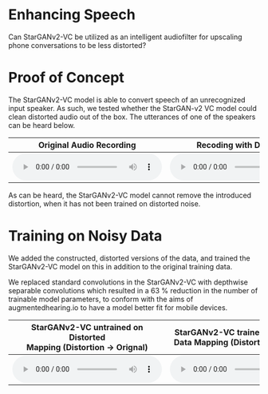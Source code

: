 # Enhancing Speech

Can StarGANv2-VC be utilized as an intelligent audiofilter for upscaling phone conversations to be less distorted?

# Proof of Concept

The StarGANv2-VC model is able to convert speech of an unrecognized input speaker. As such, we tested whether the StarGAN-v2 VC model could clean distorted audio out of the box. The utterances of one of the speakers can be heard below.

<table>
  <thead>
    <tr>
      <th style="text-align: center">Original Audio Recording</th>
      <th style="text-align: center">Recoding with Distortion</th>
    </tr>
  </thead>
  <tbody>
    <tr>
      <td style="text-align: center"><audio controls="controls">  <source type="audio/wav" src="https://raw.githubusercontent.com/jonpodtu/EnhancingSpeech_02456/master/docs\samples\VanillaModel_NoPhoneTrain\original.wav" />&lt;/source&gt; </audio></td>
      <td style="text-align: center"><audio controls="controls">  <source type="audio/wav" src="https://raw.githubusercontent.com/jonpodtu/EnhancingSpeech_02456/master/docs/samples/VanillaModel_NoPhoneTrain\distorted.wav" />&lt;/source&gt; </audio></td>
    </tr>
  </tbody>
</table>

As can be heard, the StarGANv2-VC model cannot remove the introduced distortion, when it has not been trained on distorted noise.

# Training on Noisy Data

We added the constructed, distorted versions of the data, and trained the StarGANv2-VC model on this in addition to the original training data.


We replaced standard convolutions in the StarGANv2-VC with depthwise separable convolutions which resulted in a 63 % reduction in the number of trainable model parameters, to conform with the aims of augmentedhearing.io to have a model better fit for mobile devices.

<table>
  <thead>
    <tr>
      <th style="text-align: center">StarGANv2-VC untrained on Distorted<br> Mapping (Distortion → Orignal)</th>
      <th style="text-align: center">StarGANv2-VC trained on Distorted<br> Data Mapping (Distortion → Orignal)</th>
      <th style="text-align: center">PhoneHome Model <br> Mapping (Distortion → Orignal)</th>
    </tr>
  </thead>
  <tbody>
    <tr>
      <td style="text-align: center"><audio controls="controls">  <source type="audio/wav" src="https://raw.githubusercontent.com/jonpodtu/EnhancingSpeech_02456/master/docs/samples/VanillaModel_NoPhoneTrain\reconstructed.wav" />&lt;/source&gt; </audio></td>
      <td style="text-align: center"><audio controls="controls">  <source type="audio/wav" src="https://raw.githubusercontent.com/jonpodtu/EnhancingSpeech_02456/master/docs/samples/VanillaModel_PhoneData\p228_phone_to_p228.wav" />&lt;/source&gt; </audio></td>
      <td style="text-align: center"><audio controls="controls">  <source type="audio/wav" src="https://raw.githubusercontent.com/jonpodtu/EnhancingSpeech_02456/master/docs/samples/PhoneHome_PhoneData\p228_phone_to_p228.wav" />&lt;/source&gt; </audio></td>
    </tr>
  </tbody>
</table>
